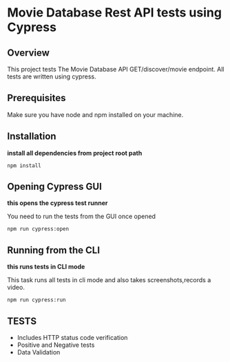 # Movie Database Rest API tests using Cypress

## Overview
This project tests The Movie Database API  GET/discover/movie endpoint. All tests are written using cypress. 

## Prerequisites
Make sure you have node and npm installed on your machine.


## Installation
**install all dependencies from project root path**
```
npm install
```

## Opening Cypress GUI
**this opens the cypress test runner**

You need to run the tests from the GUI once opened
```
npm run cypress:open
```


## Running from the CLI
**this runs tests in CLI mode**

This task runs all tests in cli mode and also takes screenshots,records a video.

```
npm run cypress:run
```


## TESTS
- Includes HTTP status code verification
- Positive and Negative tests
- Data Validation

